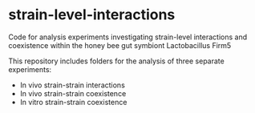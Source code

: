 # strain-level-interactions

Code for analysis experiments investigating strain-level interactions and coexistence within the honey bee gut symbiont Lactobacillus Firm5 

This repository includes folders for the analysis of three separate experiments:

* In vivo strain-strain interactions 
* In vivo strain-strain coexistence
* In vitro strain-strain coexistence
